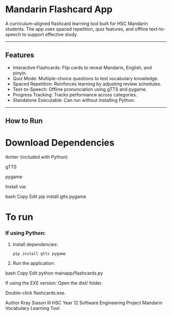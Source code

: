 # Mandarin Flashcard App

A curriculum-aligned flashcard learning tool built for HSC Mandarin students. The app uses spaced repetition, quiz features, and offline text-to-speech to support effective study.

---

## Features

- Interactive Flashcards: Flip cards to reveal Mandarin, English, and pinyin.
- Quiz Mode: Multiple-choice questions to test vocabulary knowledge.
- Spaced Repetition: Reinforces learning by adjusting review schedules.
- Text-to-Speech: Offline pronunciation using gTTS and pygame.
- Progress Tracking: Tracks performance across categories.
- Standalone Executable: Can run without installing Python.

---

## How to Run
# Download Dependencies
tkinter (included with Python)

gTTS

pygame

Install via:

bash
Copy
Edit
pip install gtts pygame

# To run
### If using Python:

1. Install dependencies:

   ```bash
   pip install gtts pygame

2. Run the application:

bash
Copy
Edit
python mainapp/flashcards.py

If using the EXE version:
Open the dist/ folder.

Double-click flashcards.exe.

Author
Kray Siason III
HSC Year 12 Software Engineering Project
Mandarin Vocabulary Learning Tool

